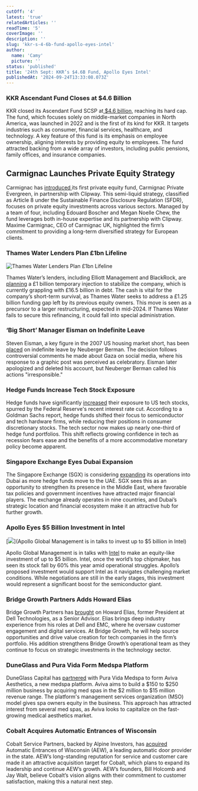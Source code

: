 ```yaml
---
cutOff: '4'
latest: 'true'
relatedArticles: ''
readTime: '5'
coverImage: ''
description: ''
slug: 'kkr-s-4-6b-fund-apollo-eyes-intel'
author:
  name: 'Camy'
  picture: ''
status: 'published'
title: '24th Sept: KKR’s $4.6B Fund, Apollo Eyes Intel'
publishedAt: '2024-09-24T13:33:08.073Z'
---
```


### KKR Ascendant Fund Closes at $4.6 Billion

KKR closed its Ascendant Fund SCSP at[ $4.6 billion](https://www.reuters.com/markets/us/kkr-raises-46-billion-debut-north-america-mid-market-deals-fund-2024-09-23/), reaching its hard cap. The fund, which focuses solely on middle-market companies in North America, was launched in 2022 and is the first of its kind for KKR. It targets industries such as consumer, financial services, healthcare, and technology. A key feature of this fund is its emphasis on employee ownership, aligning interests by providing equity to employees. The fund attracted backing from a wide array of investors, including public pensions, family offices, and insurance companies​.

## Carmignac Launches Private Equity Strategy

Carmignac has [introduced ](https://portfolio-adviser.com/carmignac-enters-private-markets-with-launch-of-article-8-pe-strategy/)its first private equity fund, Carmignac Private Evergreen, in partnership with Clipway. This semi-liquid strategy, classified as Article 8 under the Sustainable Finance Disclosure Regulation (SFDR), focuses on private equity investments across various sectors. Managed by a team of four, including Edouard Boscher and Megan Noelle Chew, the fund leverages both in-house expertise and its partnership with Clipway. Maxime Carmignac, CEO of Carmignac UK, highlighted the firm’s commitment to providing a long-term diversified strategy for European clients​.

### Thames Water Lenders Plan £1bn Lifeline

![Thames Water Lenders Plan £1bn Lifeline](/images/24th-sept--kkr-s-4.6b-fund--apollo-eyes-intel-a-k0MT.webp)

Thames Water’s lenders, including Elliott Management and BlackRock, are [planning](https://www.hedgeweek.com/thames-water-lenders-plan-1bn-lifeline-amid-debt-woes/#:~:text=A%20group%20of%20hedge%20funds,a%20report%20by%20The%20Times.) a £1 billion temporary injection to stabilize the company, which is currently grappling with £16.5 billion in debt. The cash is vital for the company’s short-term survival, as Thames Water seeks to address a £1.25 billion funding gap left by its previous equity owners. This move is seen as a precursor to a larger restructuring, expected in mid-2024. If Thames Water fails to secure this refinancing, it could fall into special administration​.

### ‘Big Short’ Manager Eisman on Indefinite Leave

Steven Eisman, a key figure in the 2007 US housing market short, has been [placed](https://www.hedgeweek.com/big-short-manager-eisman-on-indefinite-leave-after-controversial-gaza-comments/) on indefinite leave by Neuberger Berman. The decision follows controversial comments he made about Gaza on social media, where his response to a graphic post was perceived as celebratory. Eisman later apologized and deleted his account, but Neuberger Berman called his actions "irresponsible."

### Hedge Funds Increase Tech Stock Exposure

Hedge funds have significantly [increased](https://www.hedgeweek.com/hedge-funds-wade-into-us-tech-stocks-as-interest-rates-fall/#:~:text=Hedge%20funds%20significantly%20increased%20their,to%20a%20report%20by%20Reuters.) their exposure to US tech stocks, spurred by the Federal Reserve's recent interest rate cut. According to a Goldman Sachs report, hedge funds shifted their focus to semiconductor and tech hardware firms, while reducing their positions in consumer discretionary stocks. The tech sector now makes up nearly one-third of hedge fund portfolios. This shift reflects growing confidence in tech as recession fears ease and the benefits of a more accommodative monetary policy become apparent​.

### Singapore Exchange Eyes Dubai Expansion

The Singapore Exchange (SGX) is considering [expanding](https://www.hedgeweek.com/singapore-exchange-eyes-dubai-expansion-amid-hedge-fund-influx/) its operations into Dubai as more hedge funds move to the UAE. SGX sees this as an opportunity to strengthen its presence in the Middle East, where favorable tax policies and government incentives have attracted major financial players. The exchange already operates in nine countries, and Dubai’s strategic location and financial ecosystem make it an attractive hub for further growth​.

### Apollo Eyes $5 Billion Investment in Intel

[![](/images/24th-sept--kkr-s-4.6b-fund--apollo-eyes-intel-b-E4MT.webp)](Apollo Global Management is in talks to invest up to $5 billion in Intel)

Apollo Global Management is in talks with [Intel](https://www.privateequitywire.co.uk/apollo-eyes-5bn-intel-investment/) to make an equity-like investment of up to $5 billion. Intel, once the world’s top chipmaker, has seen its stock fall by 60% this year amid operational struggles. Apollo’s proposed investment would support Intel as it navigates challenging market conditions. While negotiations are still in the early stages, this investment would represent a significant boost for the semiconductor giant​.

### Bridge Growth Partners Adds Howard Elias

Bridge Growth Partners has [brought](https://www.businesswire.com/news/home/20240923266750/en/Bridge-Growth-Partners-Appoints-Howard-Elias-as-Senior-Advisor) on Howard Elias, former President at Dell Technologies, as a Senior Advisor. Elias brings deep industry experience from his roles at Dell and EMC, where he oversaw customer engagement and digital services. At Bridge Growth, he will help source opportunities and drive value creation for tech companies in the firm’s portfolio. His addition strengthens Bridge Growth’s operational team as they continue to focus on strategic investments in the technology sector.

### DuneGlass and Pura Vida Form Medspa Platform

DuneGlass Capital has [partnered](https://www.axios.com/pro/health-tech-deals/2024/09/18/exclusive-aviva-aesthetics-acquires-pura-vida-medspa) with Pura Vida Medspa to form Aviva Aesthetics, a new medspa platform. Aviva aims to build a $150 to $250 million business by acquiring med spas in the $2 million to $15 million revenue range. The platform's management services organization (MSO) model gives spa owners equity in the business. This approach has attracted interest from several med spas, as Aviva looks to capitalize on the fast-growing medical aesthetics market​.

### Cobalt Acquires Automatic Entrances of Wisconsin

Cobalt Service Partners, backed by Alpine Investors, has [acquired ](https://www.businesswire.com/news/home/20240923174211/en/Cobalt-Service-Partners-Acquires-Automatic-Entrances-of-Wisconsin-Leading-Automatic-Door-Business)Automatic Entrances of Wisconsin (AEW), a leading automatic door provider in the state. AEW’s long-standing reputation for service and customer care made it an attractive acquisition target for Cobalt, which plans to expand its leadership and continue AEW’s growth. AEW’s founders, Bill Holcomb and Jay Walt, believe Cobalt’s vision aligns with their commitment to customer satisfaction, making this a natural next step​.